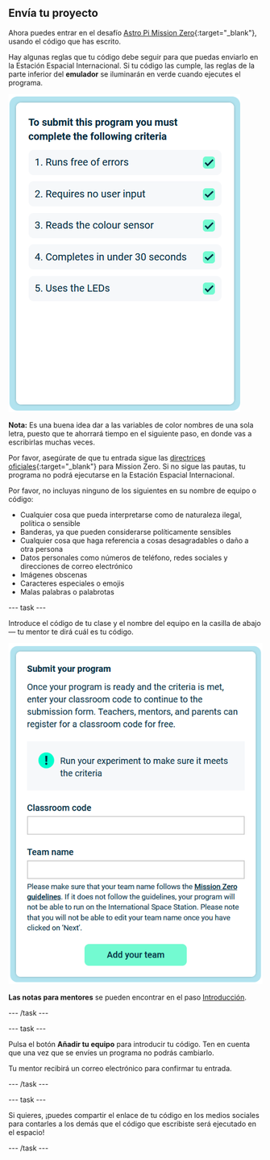 ## Envía tu proyecto

Ahora puedes entrar en el desafío [Astro Pi Mission Zero](https://astro-pi.org/mission-zero){:target="_blank"}, usando el código que has escrito.

Hay algunas reglas que tu código debe seguir para que puedas enviarlo en la Estación Espacial Internacional. Si tu código las cumple, las reglas de la parte inferior del **emulador** se iluminarán en verde cuando ejecutes el programa.

![La página de Mission Zero que muestra los criterios de verificación para la entrada.](images/rules.png)

**Nota:** Es una buena idea dar a las variables de color nombres de una sola letra, puesto que te ahorrará tiempo en el siguiente paso, en donde vas a escribirlas muchas veces.

Por favor, asegúrate de que tu entrada sigue las [directrices oficiales](https://astro-pi.org/mission-zero/guidelines){:target="_blank"} para Mission Zero. Si no sigue las pautas, tu programa no podrá ejecutarse en la Estación Espacial Internacional.

Por favor, no incluyas ninguno de los siguientes en su nombre de equipo o código:

+ Cualquier cosa que pueda interpretarse como de naturaleza ilegal, política o sensible
+ Banderas, ya que pueden considerarse políticamente sensibles
+ Cualquier cosa que haga referencia a cosas desagradables o daño a otra persona
+ Datos personales como números de teléfono, redes sociales y direcciones de correo electrónico
+ Imágenes obscenas
+ Caracteres especiales o emojis
+ Malas palabras o palabrotas

--- task ---

Introduce el código de tu clase y el nombre del equipo en la casilla de abajo — tu mentor te dirá cuál es tu código.

![Código de clase y formulario de envío del nombre del equipo](images/submission.png)

**Las notas para mentores** se pueden encontrar en el paso [Introducción](https://projects.raspberrypi.org/es-ES/projects/astro-pi-mission-zero/0).

--- /task ---

--- task ---

Pulsa el botón **Añadir tu equipo** para introducir tu código. Ten en cuenta que una vez que se envíes un programa no podrás cambiarlo.

Tu mentor recibirá un correo electrónico para confirmar tu entrada.

--- /task ---

--- task ---

Si quieres, ¡puedes compartir el enlace de tu código en los medios sociales para contarles a los demás que el código que escribiste será ejecutado en el espacio!

--- /task ---
